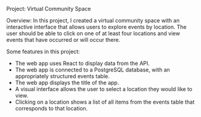 Project: Virtual Community Space

Overview:
In this project, I created a virtual community space with an interactive interface that allows users to explore events by location. The user should be able to click on one of at least four locations and view events that have occurred or will occur there.

Some features in this project:
- The web app uses React to display data from the API.
- The web app is connected to a PostgreSQL database, with an appropriately structured events table.
- The web app displays the title of the app.
- A visual interface allows the user to select a location they would like to view.
- Clicking on a location shows a list of all items from the events table that corresponds to that location.
